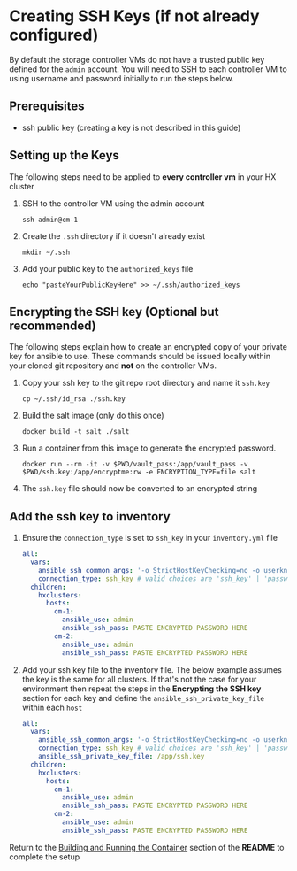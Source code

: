 # Creating SSH Keys (if not already configured)

By default the storage controller VMs do not have a trusted public key defined for the `admin` account.  You will need to SSH to each controller VM to using username and password initially to run the steps below.

## Prerequisites
- ssh public key (creating a key is not described in this guide)

## Setting up the Keys

The following steps need to be applied to **every controller vm** in your HX cluster

1. SSH to the controller VM using the admin account
   
   `ssh admin@cm-1`

2. Create the `.ssh` directory if it doesn't already exist
   
   `mkdir ~/.ssh`

3. Add your public key to the `authorized_keys` file
   
   `echo "pasteYourPublicKeyHere" >> ~/.ssh/authorized_keys`

## Encrypting the SSH key (Optional but recommended)

The following steps explain how to create an encrypted copy of your private key for ansible to use.  These commands should be issued locally within your cloned git repository and **not** on the controller VMs.

1. Copy your ssh key to the git repo root directory and name it `ssh.key`
   
   `cp ~/.ssh/id_rsa ./ssh.key`

2. Build the salt image (only do this once)

   ```
   docker build -t salt ./salt
   ```

3. Run a container from this image to generate the encrypted password.

   ```
   docker run --rm -it -v $PWD/vault_pass:/app/vault_pass -v $PWD/ssh.key:/app/encryptme:rw -e ENCRYPTION_TYPE=file salt
   ```
   
4. The `ssh.key` file should now be converted to an encrypted string

## Add the ssh key to inventory

1. Ensure the `connection_type` is set to `ssh_key` in your `inventory.yml` file
   
   ```yaml
   all:
     vars:
       ansible_ssh_common_args: '-o StrictHostKeyChecking=no -o userknownhostsfile=/dev/null'
       connection_type: ssh_key # valid choices are 'ssh_key' | 'password'
     children:
       hxclusters:
         hosts:
           cm-1:
             ansible_use: admin
             ansible_ssh_pass: PASTE ENCRYPTED PASSWORD HERE
           cm-2:
             ansible_use: admin
             ansible_ssh_pass: PASTE ENCRYPTED PASSWORD HERE
    ```

2. Add your ssh key file to the inventory file.  The below example assumes the key is the same for all clusters.  If that's not the case for your environment then repeat the steps in the **Encrypting the SSH key** section for each key and define the `ansible_ssh_private_key_file` within each `host`
   
   ```yaml
   all:
     vars:
       ansible_ssh_common_args: '-o StrictHostKeyChecking=no -o userknownhostsfile=/dev/null'
       connection_type: ssh_key # valid choices are 'ssh_key' | 'password'
       ansible_ssh_private_key_file: /app/ssh.key
     children:
       hxclusters:
         hosts:
           cm-1:
             ansible_use: admin
             ansible_ssh_pass: PASTE ENCRYPTED PASSWORD HERE
           cm-2:
             ansible_use: admin
             ansible_ssh_pass: PASTE ENCRYPTED PASSWORD HERE
    ```
   
Return to the [Building and Running the Container](../README.md/#building-and-running-the-container) section of the **README** to complete the setup
